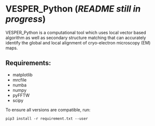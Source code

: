 # VESPER_Python (*README still in progress*)

VESPER_Python is a computational tool which uses local vector based algorithm as well as secondary structure matching that can accurately identify the global and local alignment of cryo-electron microscopy (EM) maps. 

## Requirements:
* matplotlib
* mrcfile
* numba
* numpy
* pyFFTW
* scipy

To ensure all versions are compatible, run:
```
pip3 install -r requirement.txt --user
```

